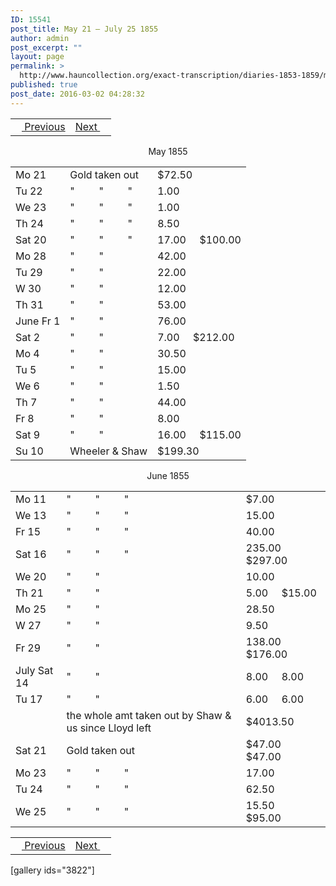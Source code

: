 ```yaml
---
ID: 15541
post_title: May 21 – July 25 1855
author: admin
post_excerpt: ""
layout: page
permalink: >
  http://www.hauncollection.org/exact-transcription/diaries-1853-1859/may-21-july-25-1855/
published: true
post_date: 2016-03-02 04:28:32
---
```

<table style="width: 100%;" align="center">
<tbody>
<tr>
<td><a href="http://www.hauncollection.org/version-2/diaries-1853-1859/march-26-may-18-1855/"><img src="https://lh3.googleusercontent.com/-EFJpxxNiPNw/VqgtWBCZrMI/AAAAAAAAAFU/WfY4lPFWWkg/s800-Ic42/Soeb-Plain-Arrows-8-10px.png" alt="" width="10" height="10" /> Previous</a></td>
<td style="text-align: right;"><a href="http://www.hauncollection.org/version-2/diaries-1853-1859/july-26-september-8-1855/">Next <img src="https://lh3.googleusercontent.com/-67k0cYlpXHw/VqgtWKz1MXI/AAAAAAAAAFU/k9PW_Piyurk/s800-Ic42/Soeb-Plain-Arrows-5-10px.png" alt="" width="10" height="10" /></a></td>
</tr>
</tbody>
</table>
<p style="text-align: center;">May 1855</p>

<table style="width: 100%;">
<tbody>
<tr>
<td>Mo 21</td>
<td>Gold taken out</td>
<td>$72.50</td>
</tr>
<tr>
<td>Tu 22</td>
<td>"         "         "</td>
<td>1.00</td>
</tr>
<tr>
<td>We 23</td>
<td>"         "         "</td>
<td>1.00</td>
</tr>
<tr>
<td>Th 24</td>
<td>"         "         "</td>
<td>8.50</td>
</tr>
<tr>
<td>Sat 20</td>
<td>"         "         "</td>
<td>17.00     $100.00</td>
</tr>
<tr>
<td>Mo 28</td>
<td>"         "</td>
<td>42.00</td>
</tr>
<tr>
<td>Tu 29</td>
<td>"         "</td>
<td>22.00</td>
</tr>
<tr>
<td>W 30</td>
<td>"         "</td>
<td>12.00</td>
</tr>
<tr>
<td>Th 31</td>
<td>"         "</td>
<td>53.00</td>
</tr>
<tr>
<td>June
Fr 1</td>
<td>"         "</td>
<td>76.00</td>
</tr>
<tr>
<td>Sat 2</td>
<td>"         "</td>
<td>7.00     $212.00</td>
</tr>
<tr>
<td>Mo 4</td>
<td>"         "</td>
<td>30.50</td>
</tr>
<tr>
<td>Tu 5</td>
<td>"         "</td>
<td>15.00</td>
</tr>
<tr>
<td>We 6</td>
<td>"         "</td>
<td>1.50</td>
</tr>
<tr>
<td>Th 7</td>
<td>"         "</td>
<td>44.00</td>
</tr>
<tr>
<td>Fr 8</td>
<td>"         "</td>
<td>8.00</td>
</tr>
<tr>
<td>Sat 9</td>
<td>"         "</td>
<td>16.00     $115.00</td>
</tr>
<tr>
<td>Su 10</td>
<td>Wheeler &amp;
Shaw</td>
<td>$199.30</td>
</tr>
</tbody>
</table>
<p style="text-align: center;">June 1855</p>

<table style="width: 100%;">
<tbody>
<tr>
<td>Mo 11</td>
<td>"         "         "</td>
<td>$7.00</td>
</tr>
<tr>
<td>We 13</td>
<td>"         "         "</td>
<td>15.00</td>
</tr>
<tr>
<td>Fr 15</td>
<td>"         "         "</td>
<td>40.00</td>
</tr>
<tr>
<td>Sat 16</td>
<td>"         "         "</td>
<td>235.00     $297.00</td>
</tr>
<tr>
<td>We 20</td>
<td>"         "</td>
<td>10.00</td>
</tr>
<tr>
<td>Th 21</td>
<td>"         "</td>
<td>5.00     $15.00</td>
</tr>
<tr>
<td>Mo 25</td>
<td>"         "</td>
<td>28.50</td>
</tr>
<tr>
<td>W 27</td>
<td>"         "</td>
<td>9.50</td>
</tr>
<tr>
<td>Fr 29</td>
<td>"         "</td>
<td>138.00     $176.00</td>
</tr>
<tr>
<td>July
Sat 14</td>
<td>"         "</td>
<td>8.00     8.00</td>
</tr>
<tr>
<td>Tu 17</td>
<td>"         "</td>
<td>6.00     6.00</td>
</tr>
<tr>
<td></td>
<td>the whole amt taken out by
Shaw &amp; us since Lloyd left</td>
<td>$4013.50</td>
</tr>
<tr>
<td>Sat 21</td>
<td>Gold taken out</td>
<td>$47.00     $47.00</td>
</tr>
<tr>
<td>Mo 23</td>
<td>"         "         "</td>
<td>17.00</td>
</tr>
<tr>
<td>Tu 24</td>
<td>"         "         "</td>
<td>62.50</td>
</tr>
<tr>
<td>We 25</td>
<td>"         "         "</td>
<td>15.50     $95.00</td>
</tr>
</tbody>
</table>
<table style="width: 100%;" align="center">
<tbody>
<tr>
<td><a href="http://www.hauncollection.org/version-2/diaries-1853-1859/march-26-may-18-1855/"><img src="https://lh3.googleusercontent.com/-EFJpxxNiPNw/VqgtWBCZrMI/AAAAAAAAAFU/WfY4lPFWWkg/s800-Ic42/Soeb-Plain-Arrows-8-10px.png" alt="" width="10" height="10" /> Previous</a></td>
<td style="text-align: right;"><a href="http://www.hauncollection.org/version-2/diaries-1853-1859/july-26-september-8-1855/">Next <img src="https://lh3.googleusercontent.com/-67k0cYlpXHw/VqgtWKz1MXI/AAAAAAAAAFU/k9PW_Piyurk/s800-Ic42/Soeb-Plain-Arrows-5-10px.png" alt="" width="10" height="10" /></a></td>
</tr>
</tbody>
</table>
[gallery ids="3822"]

&nbsp;